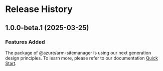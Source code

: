 # Release History
    
## 1.0.0-beta.1 (2025-03-25)

### Features Added

The package of @azure/arm-sitemanager is using our next generation design principles. To learn more, please refer to our documentation [Quick Start](https://aka.ms/azsdk/js/mgmt/quickstart).
